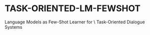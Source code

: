 # TASK-ORIENTED-LM-FEWSHOT
Language Models as Few-Shot Learner for \\ Task-Oriented Dialogue Systems
